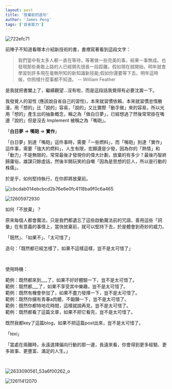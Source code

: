 ```yaml
---
layout: post
title: '放棄前的造句'
author: 'James Peng'
tags: ['自省能力']
---
```


![722efc71](http://lh5.ggpht.com/_AnTT9cbXdqY/S3rAMUmtO_I/AAAAAAAAIi4/as5ghEq5TJI/722efc71%5B5%5D.jpg?imgmax=800 "722efc71")

前陣子不知道看哪本介紹新技術的書，書裡寫著看到這段文字：

> 我們當中有太多人都一直在等待，等著做一些完美的事。結果一事無成。也發現那些勇敢上路的人已經領先很長一段距離。假如現在就開始，明年就會學習到許多現在毫無所知的新知識新技能;假如你還要等下去，明年這時候，你照樣什麼事都不知道。
> -- William Feather

是我就把書闔上了，繼續觀望…沒有啦，而是這段話我覺得有必要沈澱一下。

我發覺人的習性
(應該說自省自己的習性)，本來就習慣依賴，本來就習慣怠惰散漫，用「想的」比「說的」容易，「說的」又比實際「動手做」來的容易，所以光用「想的」產生出的抽象概念，稱之為「做白日夢」，已經想過了然後常常掛在嘴邊「說的」但是沒去
Implement 被稱之為「嘴砲」。

「**白日夢** =\> **嘴砲** =\> **實作**」

「白日夢」到達「嘴砲」這件事時，需要「一些燃料」，而「嘴砲」到達「實作」這件事，需要「強大的燃料」，人生有限，宏願還是少發，因為你的「熱情」和「動力」不是無限的，常常最後才發現你的偉大計劃，放棄的有多少？最後巧智終歸庸俗，雄謀只餘虛話，然後半開玩笑的自嘲「因為是思想的巨人，所以是行動的株儒」。

於是乎，如何堅持執行，在你即將放棄前。

![cbcdab014ebcbcd2b76e6e0fc4118ba9f0c6a465](http://lh4.ggpht.com/_AnTT9cbXdqY/S3rATn-D--I/AAAAAAAAIi8/LmbqhTEKm0g/cbcdab014ebcbcd2b76e6e0fc4118ba9f0c6a465%5B4%5D.jpg?imgmax=800 "cbcdab014ebcbcd2b76e6e0fc4118ba9f0c6a465")

![12605972930](http://lh3.ggpht.com/_AnTT9cbXdqY/S3rAbh0mJqI/AAAAAAAAIjA/rnPHFH6co08/12605972930%5B4%5D.jpg?imgmax=800 "12605972930")

如何「不放棄」？

原來每個人都會魔法，只是我們都遺忘了這些啟動魔法前的咒語，善用這些「詞彙」在有意義的事情上，當快放棄前，就可以堅持下去，於是體會到奇妙的威力。

「既然」、「如果不」、「太可惜了」

造句：「既然都已經怎樣了，如果不這樣這樣，豈不是太可惜了」

 

使用時機：

範例：既然都來到\_\_\_了，如果不好好體驗一下，豈不是太可惜了。  
範例：既然都\_\_\_了，如果不享受其中樂趣，豈不是太可惜了。  
範例：既然有機會參加了，如果不盡力發揮一下，豈不是太可惜了。  
範例：既然你擁有青春a肉體，不鍛鍊一下，豈不是太可惜了。  
範例：既然你都特地花時間，這樣就說再見，豈不是太可惜了。  
範例：既然都看了這篇文章，如果不把它看完，豈不是太可惜了。

既然我都key了這篇blog，如果不把這篇post出來，豈不是太可惜了。

「texi」

「當處在兩難時，永遠選擇偏向行動的那一邊，長遠來看，你會得到更多經驗、更多故事、更豐富、滿足的人生。」

 

![2633090561\_53a6f00262\_o](http://lh3.ggpht.com/_AnTT9cbXdqY/S3rAd82Zc2I/AAAAAAAAIjE/gW6gpXFsJtI/2633090561_53a6f00262_o%5B4%5D.jpg?imgmax=800 "2633090561_53a6f00262_o")

![12611412070](http://lh4.ggpht.com/_AnTT9cbXdqY/S3rAoGH91dI/AAAAAAAAIjI/zc1CVIxLwI4/12611412070%5B6%5D.jpg?imgmax=800 "12611412070")

